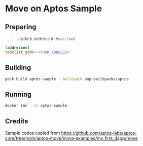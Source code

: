 # Move on Aptos Sample

## Preparing

> Update address in `Move.toml`

```toml
[addresses]
todolist_addr='<YOUR_ADDRESS>'
```

## Building

```bash
pack build aptos-sample --buildpack amp-buildpacks/aptos
```

## Running

```bash
docker run --it aptos-sample
```

## Credits

Sample codes copied from https://github.com/aptos-labs/aptos-core/tree/main/aptos-move/move-examples/my_first_dapp/move
